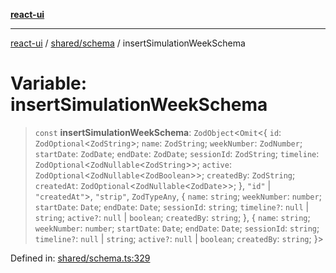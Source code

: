 [**react-ui**](../../../README.md)

***

[react-ui](../../../README.md) / [shared/schema](../README.md) / insertSimulationWeekSchema

# Variable: insertSimulationWeekSchema

> `const` **insertSimulationWeekSchema**: `ZodObject`\<`Omit`\<\{ `id`: `ZodOptional`\<`ZodString`\>; `name`: `ZodString`; `weekNumber`: `ZodNumber`; `startDate`: `ZodDate`; `endDate`: `ZodDate`; `sessionId`: `ZodString`; `timeline`: `ZodOptional`\<`ZodNullable`\<`ZodString`\>\>; `active`: `ZodOptional`\<`ZodNullable`\<`ZodBoolean`\>\>; `createdBy`: `ZodString`; `createdAt`: `ZodOptional`\<`ZodNullable`\<`ZodDate`\>\>; \}, `"id"` \| `"createdAt"`\>, `"strip"`, `ZodTypeAny`, \{ `name`: `string`; `weekNumber`: `number`; `startDate`: `Date`; `endDate`: `Date`; `sessionId`: `string`; `timeline?`: `null` \| `string`; `active?`: `null` \| `boolean`; `createdBy`: `string`; \}, \{ `name`: `string`; `weekNumber`: `number`; `startDate`: `Date`; `endDate`: `Date`; `sessionId`: `string`; `timeline?`: `null` \| `string`; `active?`: `null` \| `boolean`; `createdBy`: `string`; \}\>

Defined in: [shared/schema.ts:329](https://github.com/UWA-CITS5206-DMR/react-ui/blob/7050e78c07ed514b5a3e8c4228a2104c7641f592/shared/schema.ts#L329)
